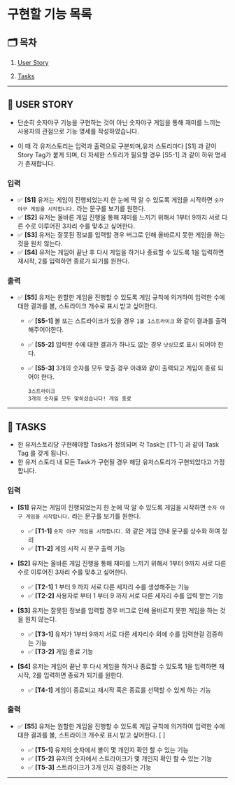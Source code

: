# 구현할 기능 목록

## 🗂 목차

1. [User Story](#-user-story)

2. [Tasks](#-tasks)

---

## 📕 USER STORY

- 단순히 숫자야구 기능을 구현하는 것이 아닌 숫자야구 게임을 통해 재미를 느끼는 사용자의 관점으로 기능 명세를 작성하였습니다.

- 이 때 각 유저스토리는 입력과 출력으로 구분되며,유저 스토리마다 [S1] 과 같이 Story Tag가 붙게 되며, 더 자세한 스토리가 필요할 경우 [S5-1] 과 같이 하위 명세가 존재합니다.

### 입력

- ✅ **[S1]** 유저는 게임이 진행되었는지 한 눈에 딱 알 수 있도록 게임을 시작하면 `숫자 야구 게임을 시작합니다.` 라는 문구를 보기를 원한다.
- ✅ **[S2]** 유저는 올바른 게임 진행을 통해 재미를 느끼기 위해서 1부터 9까지 서로 다른 수로 이루어진 3자리 수를 맞추고 싶어한다.
- ✅ **[S3]** 유저는 잘못된 정보를 입력할 경우 버그로 인해 올바르지 못한 게임을 하는 것을 원치 않는다.
- ✅ **[S4]** 유저는 게임이 끝난 후 다시 게임을 하거나 종료할 수 있도록 1을 입력하면 재시작, 2를 입력하면 종료가 되기를 원한다.

### 출력

- ✅ **[S5]** 유저는 원할한 게임을 진행할 수 있도록 게임 규칙에 의거하여 입력한 수에 대한 결과를 볼, 스트라이크 개수로 표시 받고 싶어한다.

  - ✅ **[S5-1]** 볼 또는 스트라이크가 있을 경우 `1볼 1스트라이크` 와 같이 결과를 출력해주어야한다.
  - ✅ **[S5-2]** 입력한 수에 대한 결과가 하나도 없는 경우 `낫싱`으로 표시 되어야 한다.
  - ✅ **[S5-3]** 3개의 숫자를 모두 맞출 경우 아래와 같이 출력되고 게임이 종료 되어야 한다.

    ```
    3스트라이크
    3개의 숫자를 모두 맞히셨습니다! 게임 종료
    ```

---

## 💼 TASKS

- 한 유저스토리당 구현해야할 Tasks가 정의되며 각 Task는 [T1-1] 과 같이 Task Tag 를 갖게 됩니다.
- 한 유저 스토리 내 모든 Task가 구현될 경우 해당 유저스토리가 구현되었다고 가정합니다.

### 입력

- **[S1]** 유저는 게임이 진행되었는지 한 눈에 딱 알 수 있도록 게임을 시작하면 `숫자 야구 게임을 시작합니다.` 라는 문구를 보기를 원한다.

  - ✅ **[T1-1]** `숫자 야구 게임을 시작합니다.` 와 같은 게임 안내 문구를 상수화 하여 정리
  - ✅ **[T1-2]** 게임 시작 시 문구 출력 기능

- **[S2]** 유저는 올바른 게임 진행을 통해 재미를 느끼기 위해서 1부터 9까지 서로 다른 수로 이루어진 3자리 수를 맞추고 싶어한다.

  - ✅ **[T2-1]** 1 부터 9 까지 서로 다른 세자리 수를 생성해주는 기능
  - ✅ **[T2-2]** 사용자로 부터 1 부터 9 까지 서로 다른 세자리 수를 입력 받는 기능

- **[S3]** 유저는 잘못된 정보를 입력할 경우 버그로 인해 올바르지 못한 게임을 하는 것을 원치 않는다.

  - ✅ **[T3-1]** 유저가 1부터 9까지 서로 다른 세자리수 외에 수를 입력한걸 검증하는 기능
  - ✅ **[T3-2]** 게임 종료 기능

- **[S4]** 유저는 게임이 끝난 후 다시 게임을 하거나 종료할 수 있도록 1을 입력하면 재시작, 2를 입력하면 종료가 되기를 원한다.

  - ✅ **[T4-1]** 게임이 종료되고 재시작 혹은 종료를 선택할 수 있게 하는 기능

### 출력

- ✅ **[S5]** 유저는 원할한 게임을 진행할 수 있도록 게임 규칙에 의거하여 입력한 수에 대한 결과를 볼, 스트라이크 개수로 표시 받고 싶어한다. [ ]

  - ✅ **[T5-1]** 유저의 숫자에서 볼이 몇 개인지 확인 할 수 있는 기능
  - ✅ **[T5-2]** 유저의 숫자에서 스트라이크가 몇 개인지 확인 할 수 있는 기능
  - ✅ **[T5-3]** 스트라이크가 3개 인지 검증하는 기능

---
